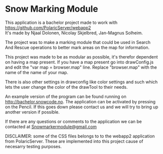 # Snow Marking Module
This application is a bachelor project made to work with https://github.com/PolaricServer/webapp2<br/>
It's made by Njaal Dolonen, Nicolay Skjelbred, Jan-Magnus Solheim. 

The project was to make a marking module that could be used in Search And Rescue operations to better mark areas on the map for information.

This project was made to be as modular as possible, it's therefor dependent on having a map present. If you have a map present go into drawConfig.js and edit the "var map = browser.map" line. Replace "browser.map" with the name of the name of your map.

There is also other settings in drawconfig like color settings and such which lets the user change the color of the drawTool to their needs.

An example version of the program can be found running on http://bachelor.snowcode.no. The application can be activated by pressing on the Pencil. If this goes down please contact us and we will try to bring up another version if possible.

If there are any questions or comments to the application we can be contacted at Snowmarkermodule@gmail.com

DISCLAIMER: some of the CSS files belongs to to the webapp2 application from PolaricServer. These are implemented into this project cause of necesarry testing purposes.
